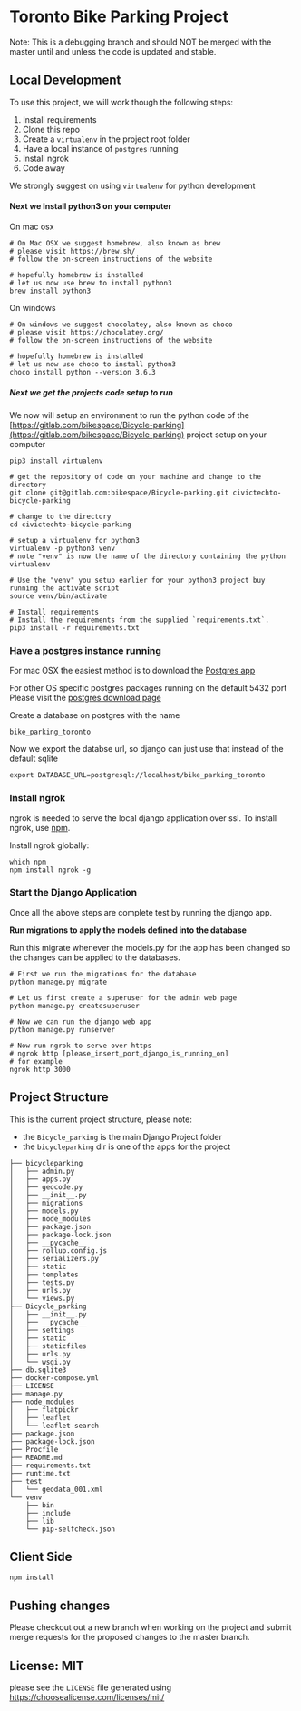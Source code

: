 # Toronto Bike Parking Project

Note: This is a debugging branch and should NOT be merged with the master until and unless the code is updated and stable.

## Local Development

To use this project, we will work though the following steps:

1. Install requirements
2. Clone this repo
3. Create a `virtualenv` in the project root folder
4. Have a local instance of `postgres` running
5. Install ngrok
6. Code away

We strongly suggest on using `virtualenv` for python development

#### Next we Install python3 on your computer

On mac osx

```shell
# On Mac OSX we suggest homebrew, also known as brew
# please visit https://brew.sh/
# follow the on-screen instructions of the website

# hopefully homebrew is installed
# let us now use brew to install python3
brew install python3
```

On windows

```shell
# On windows we suggest chocolatey, also known as choco
# please visit https://chocolatey.org/
# follow the on-screen instructions of the website

# hopefully homebrew is installed
# let us now use choco to install python3
choco install python --version 3.6.3
```

##### Next we get the projects code setup to run

We now will setup an environment to run the python code of
the [https://gitlab.com/bikespace/Bicycle-parking](https://gitlab.com/bikespace/Bicycle-parking) project setup on your computer

```shell
pip3 install virtualenv

# get the repository of code on your machine and change to the directory
git clone git@gitlab.com:bikespace/Bicycle-parking.git civictechto-bicycle-parking

# change to the directory
cd civictechto-bicycle-parking

# setup a virtualenv for python3
virtualenv -p python3 venv
# note "venv" is now the name of the directory containing the python virtualenv

# Use the "venv" you setup earlier for your python3 project buy running the activate script
source venv/bin/activate

# Install requirements
# Install the requirements from the supplied `requirements.txt`.
pip3 install -r requirements.txt
```

### Have a postgres instance running

For mac OSX the easiest method is to download the [Postgres app](http://postgresapp.com/)

For other OS specific postgres packages running on the default 5432 port
Please visit the [postgres download page](https://www.postgresql.org/download/)

Create a database on postgres with the name

```
bike_parking_toronto
```

Now we export the databse url, so django can just use that instead of the default sqlite

```shell
export DATABASE_URL=postgresql://localhost/bike_parking_toronto
```

### Install ngrok

ngrok is needed to serve the local django application over ssl.
To install ngrok, use [npm](https://www.npmjs.com/get-npm).

Install ngrok globally:

```shell
which npm
npm install ngrok -g
```

### Start the Django Application

Once all the above steps are complete test by running the django app.

**Run migrations to apply the models defined into the database**

Run this migrate whenever the models.py for the app has been changed so the
changes can be applied to the databases.

```shell
# First we run the migrations for the database
python manage.py migrate

# Let us first create a superuser for the admin web page
python manage.py createsuperuser

# Now we can run the django web app
python manage.py runserver

# Now run ngrok to serve over https
# ngrok http [please_insert_port_django_is_running_on]
# for example
ngrok http 3000
```

## Project Structure

This is the current project structure, please note:

- the `Bicycle_parking` is the main Django Project folder
- the `bicycleparking` dir is one of the apps for the project

```
├── bicycleparking
│   ├── admin.py
│   ├── apps.py
│   ├── geocode.py
│   ├── __init__.py
│   ├── migrations
│   ├── models.py
│   ├── node_modules
│   ├── package.json
│   ├── package-lock.json
│   ├── __pycache__
│   ├── rollup.config.js
│   ├── serializers.py
│   ├── static
│   ├── templates
│   ├── tests.py
│   ├── urls.py
│   └── views.py
├── Bicycle_parking
│   ├── __init__.py
│   ├── __pycache__
│   ├── settings
│   ├── static
│   ├── staticfiles
│   ├── urls.py
│   └── wsgi.py
├── db.sqlite3
├── docker-compose.yml
├── LICENSE
├── manage.py
├── node_modules
│   ├── flatpickr
│   ├── leaflet
│   └── leaflet-search
├── package.json
├── package-lock.json
├── Procfile
├── README.md
├── requirements.txt
├── runtime.txt
├── test
│   └── geodata_001.xml
└── venv
    ├── bin
    ├── include
    ├── lib
    └── pip-selfcheck.json
```

## Client Side

```
npm install
```

## Pushing changes

Please checkout out a new branch when working on the project and submit merge requests
for the proposed changes to the master branch.

## License: MIT

please see the `LICENSE` file
generated using https://choosealicense.com/licenses/mit/
